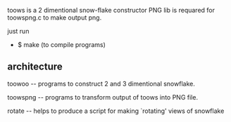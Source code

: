 
toows is a 2 dimentional snow-flake constructor
PNG lib is requared for toowspng.c to make output png.

just run

- $ make (to compile programs)
  
## architecture

toowoo -- programs to construct 2 and 3 dimentional snowflake.

toowspng -- programs to transform output of toows into PNG file.

rotate -- helps to produce a script for making `rotating' views of snowflake
